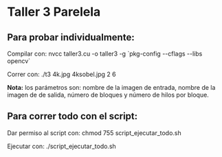 # Taller 3 Parelela

## Para probar individualmente:

Compilar con: nvcc taller3.cu -o taller3 -g \`pkg-config --cflags --libs opencv\`

Correr con: ./t3 4k.jpg 4ksobel.jpg 2 6

**Nota:** los parámetros son: nombre de la imagen de entrada, nombre de la imagen de de salida, número de bloques y número de hilos por bloque.

## Para correr todo con el script:

Dar permiso al script con: chmod 755 script_ejecutar_todo.sh 

Ejecutar con: ./script_ejecutar_todo.sh
